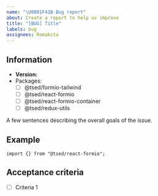 ```yaml
---
name: "\U0001F41B Bug report"
about: Create a report to help us improve
title: "[BUG] Title"
labels: bug
assignees: Romakita
---
```


## Information

- **Version:**
- Packages:
  - [ ] @tsed/formio-tailwind
  - [ ] @tsed/react-formio
  - [ ] @tsed/react-formio-container
  - [ ] @tsed/redux-utils

A few sentences describing the overall goals of the issue.

## Example

```
import {} from "@tsed/react-formio";

```

## Acceptance criteria

- [ ] Criteria 1

